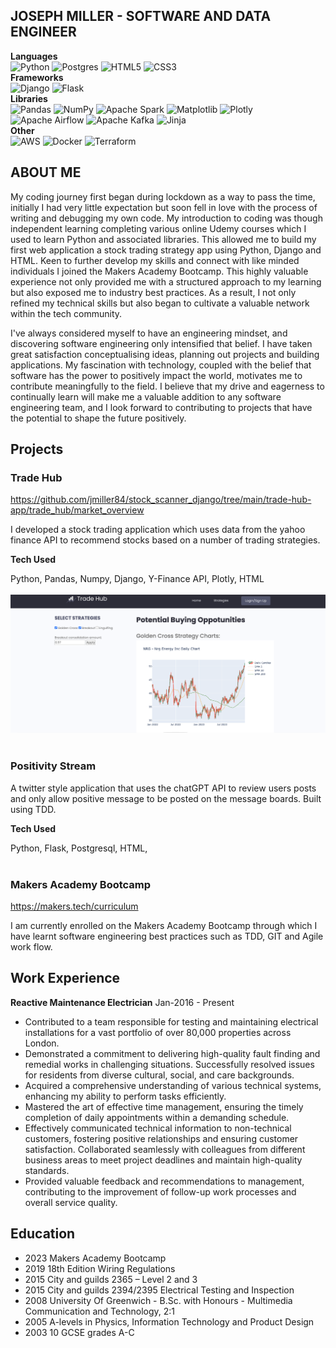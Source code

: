 ## JOSEPH MILLER - SOFTWARE AND DATA ENGINEER

**Languages**
<br>
![Python](https://img.shields.io/badge/python-3670A0?style=for-the-badge&logo=python&logoColor=ffdd54)
![Postgres](https://img.shields.io/badge/postgres-%23316192.svg?style=for-the-badge&logo=postgresql&logoColor=white)
![HTML5](https://img.shields.io/badge/html5-%23E34F26.svg?style=for-the-badge&logo=html5&logoColor=white)
![CSS3](https://img.shields.io/badge/css3-%231572B6.svg?style=for-the-badge&logo=css3&logoColor=white)
<br>
**Frameworks**
<br>
![Django](https://img.shields.io/badge/django-%23092E20.svg?style=for-the-badge&logo=django&logoColor=white)
![Flask](https://img.shields.io/badge/flask-%23000.svg?style=for-the-badge&logo=flask&logoColor=white)
<br>
**Libraries**
<br>
![Pandas](https://img.shields.io/badge/pandas-%23150458.svg?style=for-the-badge&logo=pandas&logoColor=white)
![NumPy](https://img.shields.io/badge/numpy-%23013243.svg?style=for-the-badge&logo=numpy&logoColor=white)
![Apache Spark](https://img.shields.io/badge/Apache%20Spark-FDEE21?style=flat-square&logo=apachespark&logoColor=black)
![Matplotlib](https://img.shields.io/badge/Matplotlib-%23ffffff.svg?style=for-the-badge&logo=Matplotlib&logoColor=black)
![Plotly](https://img.shields.io/badge/Plotly-%233F4F75.svg?style=for-the-badge&logo=plotly&logoColor=white)
![Apache Airflow](https://img.shields.io/badge/Apache%20Airflow-017CEE?style=for-the-badge&logo=Apache%20Airflow&logoColor=white)
![Apache Kafka](https://img.shields.io/badge/Apache%20Kafka-000?style=for-the-badge&logo=apachekafka)
![Jinja](https://img.shields.io/badge/jinja-white.svg?style=for-the-badge&logo=jinja&logoColor=black)
<br>
**Other**
<br>
![AWS](https://img.shields.io/badge/AWS-%23FF9900.svg?style=for-the-badge&logo=amazon-aws&logoColor=white)
![Docker](https://img.shields.io/badge/docker-%230db7ed.svg?style=for-the-badge&logo=docker&logoColor=white)
![Terraform](https://img.shields.io/badge/terraform-%235835CC.svg?style=for-the-badge&logo=terraform&logoColor=white)

## ABOUT ME

My coding journey first began during lockdown as a way to pass the time, initially I had very little expectation but soon fell in love with the process of writing and debugging my own code.  My introduction to coding was though independent learning completing various online Udemy courses which I used to learn Python and associated libraries.  This allowed me to build my first web application a stock trading strategy app using Python, Django and HTML.  Keen to further develop my skills and connect with like minded individuals I joined the Makers Academy Bootcamp. This highly valuable experience not only provided me with a structured approach to my learning but also exposed me to industry best practices. As a result, I not only refined my technical skills but also began to cultivate a valuable network within the tech community.

I've always considered myself to have an engineering mindset, and discovering software engineering only intensified that belief.  I have taken great satisfaction conceptualising ideas, planning out projects and building applications.  My fascination with technology, coupled with the belief that software has the power to positively impact the world, motivates me to contribute meaningfully to the field.  I believe that my drive and eagerness to continually learn will make me a valuable addition to any software engineering team, and I look forward to contributing to projects that have the potential to shape the future positively.


## Projects

### Trade Hub

https://github.com/jmiller84/stock_scanner_django/tree/main/trade-hub-app/trade_hub/market_overview

I developed a stock trading application which uses data from the yahoo finance API to recommend stocks based on a number of trading strategies.

**Tech Used** 

Python, Pandas, Numpy, Django, Y-Finance API, Plotly, HTML
<br>
<br>
<img src="screenshots/stratpage-screenshot2.png" alt="Homepage Screenshot"/>
<br>
<br>
### Positivity Stream 

A twitter style application that uses the chatGPT API to review users posts and only allow positive message to be posted on the message boards. Built using TDD.

**Tech Used**

Python, Flask, Postgresql, HTML, 
<br>
<br>

### Makers Academy Bootcamp

https://makers.tech/curriculum

I am currently enrolled on the Makers Academy Bootcamp through which I have learnt software engineering best practices such as TDD, GIT and Agile work flow.

## Work Experience

**Reactive Maintenance Electrician**  Jan-2016 - Present

- Contributed to a team responsible for testing and maintaining electrical installations for a vast portfolio of over 80,000 properties across London.
- Demonstrated a commitment to delivering high-quality fault finding and remedial works in challenging situations. Successfully resolved issues for residents from diverse cultural, social, and care backgrounds.
- Acquired a comprehensive understanding of various technical systems, enhancing my ability to perform tasks efficiently.
- Mastered the art of effective time management, ensuring the timely completion of daily appointments within a demanding schedule.
- Effectively communicated technical information to non-technical customers, fostering positive relationships and ensuring customer satisfaction. Collaborated seamlessly with colleagues from different business areas to meet project deadlines and maintain high-quality standards.
- Provided valuable feedback and recommendations to management, contributing to the improvement of follow-up work processes and overall service quality.

## Education

- 2023	Makers Academy Bootcamp
- 2019 	18th Edition Wiring Regulations
- 2015	City and guilds 2365 – Level 2 and 3
- 2015	City and guilds 2394/2395 Electrical Testing and Inspection
- 2008	University Of Greenwich - B.Sc. with Honours - Multimedia Communication and Technology, 2:1
- 2005	A-levels in Physics, Information Technology and Product Design
- 2003	10 GCSE grades A-C
